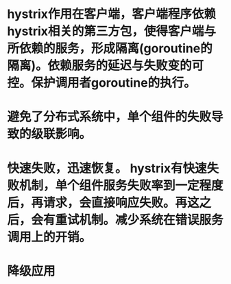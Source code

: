 

# hystrix作用在客户端，客户端程序依赖hystrix相关的第三方包，使得客户端与所依赖的服务，形成隔离(goroutine的隔离)。依赖服务的延迟与失败变的可控。保护调用者goroutine的执行。
# 避免了分布式系统中，单个组件的失败导致的级联影响。
# 快速失败，迅速恢复。 hystrix有快速失败机制，单个组件服务失败率到一定程度后，再请求，会直接响应失败。再这之后，会有重试机制。减少系统在错误服务调用上的开销。    
# 降级应用